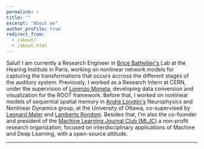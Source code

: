 ```yaml
---
permalink: /
title: ""
excerpt: "About me"
author_profile: true
redirect_from: 
  - /about/
  - /about.html
---
```


Salut! I am currently a Research Engineer in [Brice Bathellier's](https://www.bathellier-lab.org/people/Brice) Lab at the Hearing Institute in Paris, working on nonlinear network models for capturing the transformations that occurs accross the different stages of the auditory system. Previously, I worked as a Research Intern at CERN, under the supervision of [Lorenzo Moneta](https://root.cern/about/team/#Lorenzo%20Moneta), developing data conversion and visualization for the ROOT framework. Before that, I worked on nonlinear models of sequential spatial memory in [André Longtin's](https://mysite.science.uottawa.ca/alongtin/) Neurophysics and Nonlinear Dynamics group, at the University of Ottawa, co-supervised by [Leonard Maler](https://www.uottawa.ca/brain/people/maler-leonard) and [Lamberto Rondoni](~). Besides that, I'm also the co-founder and president of the [Machine Learning Journal Club (MLJC)](https://www.mljc.it) a non-profit research organization, focused on interdisciplinary applications of Machine and Deep Learning, with a open-source attitude. 

--- 


